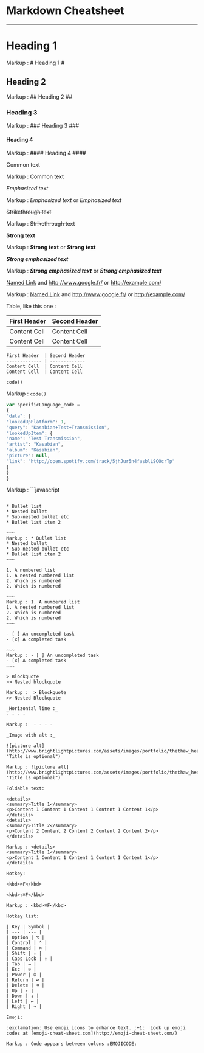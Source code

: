 Markdown Cheatsheet
===================

- - - - 

# Heading 1 #

Markup :  # Heading 1 #

## Heading 2 ##

Markup :  ## Heading 2 ##

### Heading 3 ###

Markup :  ### Heading 3 ###

#### Heading 4 ####

Markup :  #### Heading 4 ####


Common text

Markup :  Common text

_Emphasized text_

Markup :  _Emphasized text_ or *Emphasized text*

~~Strikethrough text~~

Markup :  ~~Strikethrough text~~

__Strong text__

Markup :  __Strong text__ or **Strong text**

___Strong emphasized text___

Markup :  ___Strong emphasized text___ or ***Strong emphasized text***

[Named Link](http://www.google.fr/) and http://www.google.fr/ or <http://example.com/>

Markup :  [Named Link](http://www.google.fr/) and http://www.google.fr/ or <http://example.com/>

Table, like this one :

First Header  | Second Header
------------- | -------------
Content Cell  | Content Cell
Content Cell  | Content Cell

```
First Header  | Second Header
------------- | -------------
Content Cell  | Content Cell
Content Cell  | Content Cell
```

`code()`

Markup :  `code()`

```javascript
var specificLanguage_code = 
{
"data": {
"lookedUpPlatform": 1,
"query": "Kasabian+Test+Transmission",
"lookedUpItem": {
"name": "Test Transmission",
"artist": "Kasabian",
"album": "Kasabian",
"picture": null,
"link": "http://open.spotify.com/track/5jhJur5n4fasblLSCOcrTp"
}
}
}
```

Markup : ```javascript
```

* Bullet list
* Nested bullet
* Sub-nested bullet etc
* Bullet list item 2

~~~
Markup : * Bullet list
* Nested bullet
* Sub-nested bullet etc
* Bullet list item 2
~~~

1. A numbered list
1. A nested numbered list
2. Which is numbered
2. Which is numbered

~~~
Markup : 1. A numbered list
1. A nested numbered list
2. Which is numbered
2. Which is numbered
~~~

- [ ] An uncompleted task
- [x] A completed task

~~~
Markup : - [ ] An uncompleted task
- [x] A completed task
~~~

> Blockquote
>> Nested blockquote

Markup :  > Blockquote
>> Nested Blockquote

_Horizontal line :_
- - - -

Markup :  - - - -

_Image with alt :_

![picture alt](http://www.brightlightpictures.com/assets/images/portfolio/thethaw_header.jpg "Title is optional")

Markup : ![picture alt](http://www.brightlightpictures.com/assets/images/portfolio/thethaw_header.jpg "Title is optional")

Foldable text:

<details>
<summary>Title 1</summary>
<p>Content 1 Content 1 Content 1 Content 1 Content 1</p>
</details>
<details>
<summary>Title 2</summary>
<p>Content 2 Content 2 Content 2 Content 2 Content 2</p>
</details>

Markup : <details>
<summary>Title 1</summary>
<p>Content 1 Content 1 Content 1 Content 1 Content 1</p>
</details>

Hotkey:

<kbd>⌘F</kbd>

<kbd>⇧⌘F</kbd>

Markup : <kbd>⌘F</kbd>

Hotkey list:

| Key | Symbol |
| --- | --- |
| Option | ⌥ |
| Control | ⌃ |
| Command | ⌘ |
| Shift | ⇧ |
| Caps Lock | ⇪ |
| Tab | ⇥ |
| Esc | ⎋ |
| Power | ⌽ |
| Return | ↩ |
| Delete | ⌫ |
| Up | ↑ |
| Down | ↓ |
| Left | ← |
| Right | → |

Emoji:

:exclamation: Use emoji icons to enhance text. :+1:  Look up emoji codes at [emoji-cheat-sheet.com](http://emoji-cheat-sheet.com/)

Markup : Code appears between colons :EMOJICODE:

